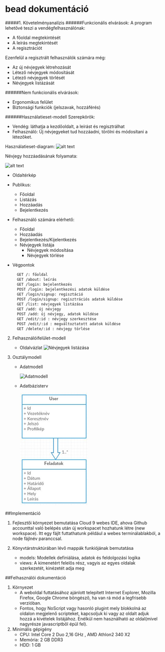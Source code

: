 # bead dokumentáció

#####1. Követelményanalízis
######Funkcionális elvárások:
A program lehetővé teszi a vendégfelhasználónak:
- A főoldal megtekintését
- A leírás megtekintését
- A regisztrációt

Ezenfelül a regisztrált felhasználók számára még:
- Az új névjegyek létrehozását
- Létező névjegyek módosítását
- Létező névjegyek törlését
- Névjegyek listázását

######Nem funkcionális elvárások:
- Ergonomikus felület
- Biztonsági funkciók (jelszavak, hozzáférés)

######Használatieset-modell
Szerepkörök:
- Vendég: láthatja a kezdőoldalt, a leírást és regisztrálhat
- Felhasználó: Új névjegyeket tud hozzáadni, törölni és módosítani a létezőket.

Használatieset-diagram:
![alt text](https://scontent-vie1-1.xx.fbcdn.net/hphotos-xap1/v/t34.0-12/12283148_1166532240041165_846462079_n.jpg?oh=15c1e01badd06e1a7141bfec65b6e0df&oe=565792DA "Use cases")

Névjegy hozzáadásának folyamata:

![alt text](https://scontent-vie1-1.xx.fbcdn.net/hphotos-xat1/v/t34.0-12/12273102_1166534983374224_1802894504_n.jpg?oh=fa6cbb119f20e4e544b450a048917f51&oe=56567728 "UML diagram for creating new entry")

- Oldaltérkép
    
+ Publikus:

	- Főoldal
	- Listázás
	- Hozzáadás
	- Bejelentkezés

+ Felhasználó számára elérhető:

	- Főoldal
	- Hozzáadás
	- Bejelentkezés/Kijelentkezés
	- Névjegyek listája
		+ Névjegyek módosítása
		+ Névjegyek törlése

- Végpontok


		GET /: főoldal
		GET /about: leírás
		GET /login: bejelentkezés
		POST /login: bejelentkezési adatok küldése
		GET /login/signup: regisztáció
		POST /login/signup: regisztrációs adatok küldése
		GET /list: névjegyek listázása
		GET /add: új névjegy
		POST /add: új névjegy, adatok küldése
		GET /edit/:id : névjegy szerkesztése
		POST /edit/:id : megváltoztatott adatok küldése
		GET /delete/:id : névjegy törlése

2. Felhasználóifelület-modell
    - Oldalvázlat
    ![Névjegyek listázása](https://scontent-vie1-1.xx.fbcdn.net/hphotos-xtf1/v/t35.0-12/12298015_1166537733373949_373968193_o.jpg?oh=105a0036f5f2ae0b0f92f981775582dd&oe=5656568A)

3. Osztálymodell
    - Adatmodell
    
        ![Adatmodell](https://scontent-vie1-1.xx.fbcdn.net/hphotos-xlt1/v/t34.0-12/12308912_1166540563373666_210096047_n.jpg?oh=7868fd3a6a168938461c2a760f1d3264&oe=5656852A)

    - Adatbázisterv
    
        ![Adatbázisterv](https://github.com/pamuaai/beadando/blob/master/DatabaseModel.JPG?raw=true)
        
##Implementáció
1. Fejlesztői környezet bemutatása
    Cloud 9 webes IDE, ahova Github accounttal való belépés után új workspacet hozhatunk létre (new workspace). Itt egy fájlt futtathatunk például a webes terminálablakból, a node fájlnév paranccsal. 
    
2. Könyvtárstruktúrában lévő mappák funkiójának bemutatása
    - models: Modellek definiálása, adatok és feldolgozási logika
    - views: A kimenetért felelős rész, vagyis az egyes oldalak szerkezetét, kinézetét adja meg

##Felhasználói dokumentáció
1. Környezet
    - A weboldal futtatásához ajánlott telepített Internet Explorer, Mozilla Firefox, Google Chrome böngésző, ha van rá mód a legfrisebb verzióban.
    - Fontos, hogy NoScript vagy hasonló plugint mely blokkolná az oldalon megjelenő scripteket, kapcsoljuk ki vagy az oldalt adjuk hozzá a kivételek listájához. Enélkül nem használható az oldal(mivel nagyrésze javascriptből épül fel).
2. Minimális gépigény
    - CPU: Intel Core 2 Duo 2,16 GHz , AMD Athlon2 340 X2 
    - Memória: 2 GB DDR3
    - HDD: 1 GB

